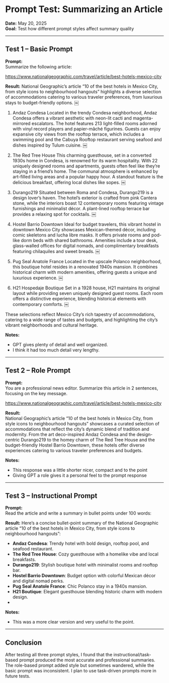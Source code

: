 # Prompt Test: Summarizing an Article

**Date:** May 20, 2025  
**Goal:** Test how different prompt styles affect summary quality

---

## Test 1 – Basic Prompt

**Prompt:**  
Summarize the following article:

https://www.nationalgeographic.com/travel/article/best-hotels-mexico-city

**Result:** 
National Geographic’s article “10 of the best hotels in Mexico City, from style icons to neighbourhood hangouts” highlights a diverse selection of accommodations catering to various traveler preferences, from luxurious stays to budget-friendly options. ￼

1. Andaz Condesa
Located in the trendy Condesa neighborhood, Andaz Condesa offers a vibrant aesthetic with neon-lit cacti and magenta-mirrored escalators. The hotel features 213 light-filled rooms adorned with vinyl record players and papier-mâché figurines. Guests can enjoy expansive city views from the rooftop terrace, which includes a swimming pool and the Cabuya Rooftop restaurant serving seafood and dishes inspired by Tulum cuisine.  ￼

2. The Red Tree House
This charming guesthouse, set in a converted 1930s home in Condesa, is renowned for its warm hospitality. With 22 uniquely designed rooms and apartments, guests often feel like they’re staying in a friend’s home. The communal atmosphere is enhanced by art-filled living areas and a popular happy hour. A standout feature is the delicious breakfast, offering local dishes like sopes.  ￼

3. Durango219
Situated between Roma and Condesa, Durango219 is a design lover’s haven. The hotel’s exterior is crafted from pink Cantera stone, while the interiors boast 12 contemporary rooms featuring vintage furnishings and minimalist décor. A plant-lined rooftop terrace bar provides a relaxing spot for cocktails.  ￼

4. Hostel Barrio Downtown
Ideal for budget travelers, this vibrant hostel in downtown Mexico City showcases Mexican-themed décor, including comic skeletons and lucha libre masks. It offers private rooms and pod-like dorm beds with shared bathrooms. Amenities include a tour desk, glass-walled offices for digital nomads, and complimentary breakfasts featuring chilaquiles and sweet breads.  ￼

5. Pug Seal Anatole France
Located in the upscale Polanco neighborhood, this boutique hotel resides in a renovated 1940s mansion. It combines historical charm with modern amenities, offering guests a unique and luxurious experience.  ￼

6. H21 Hospedaje Boutique
Set in a 1928 house, H21 maintains its original layout while providing seven uniquely designed guest rooms. Each room offers a distinctive experience, blending historical elements with contemporary comforts.  ￼

These selections reflect Mexico City’s rich tapestry of accommodations, catering to a wide range of tastes and budgets, and highlighting the city’s vibrant neighborhoods and cultural heritage.

**Notes:**  
- GPT gives plenty of detail and well organized. 
- I think it had too much detail very lengthy.

---

## Test 2 – Role Prompt

**Prompt:**  
You are a professional news editor. Summarize this article in 2 sentences, focusing on the key message.

https://www.nationalgeographic.com/travel/article/best-hotels-mexico-city

**Result:**  
National Geographic’s article “10 of the best hotels in Mexico City, from style icons to neighbourhood hangouts” showcases a curated selection of accommodations that reflect the city’s dynamic blend of tradition and modernity. From the art deco-inspired Andaz Condesa and the design-centric Durango219 to the homey charm of The Red Tree House and the budget-friendly Hostel Barrio Downtown, these hotels offer diverse experiences catering to various traveler preferences and budgets.

**Notes:**  
- This response was a little shorter nicer, compact and to the point
- Giving GPT a role gives it a personal feel to the prompt response

---

## Test 3 – Instructional Prompt

**Prompt:**  
Read the article and write a summary in bullet points under 100 words:

**Result:**
Here’s a concise bullet-point summary of the National Geographic article “10 of the best hotels in Mexico City, from style icons to neighbourhood hangouts”:

- **Andaz Condesa**: Trendy hotel with bold design, rooftop pool, and seafood restaurant.  
- **The Red Tree House**: Cozy guesthouse with a homelike vibe and local breakfasts.  
- **Durango219**: Stylish boutique hotel with minimalist rooms and rooftop bar.  
- **Hostel Barrio Downtown**: Budget option with colorful Mexican décor and digital nomad perks.  
- **Pug Seal Anatole France**: Chic Polanco stay in a 1940s mansion.  
- **H21 Boutique**: Elegant guesthouse blending historic charm with modern design.
- 
**Notes:**  
- This was a more clear version and very useful to the point.

---

## Conclusion
After testing all three prompt styles, I found that the instructional/task-based prompt produced the most accurate and professional summaries. The role-based prompt added style but sometimes wandered, while the basic prompt was inconsistent. I plan to use task-driven prompts more in future tests.
